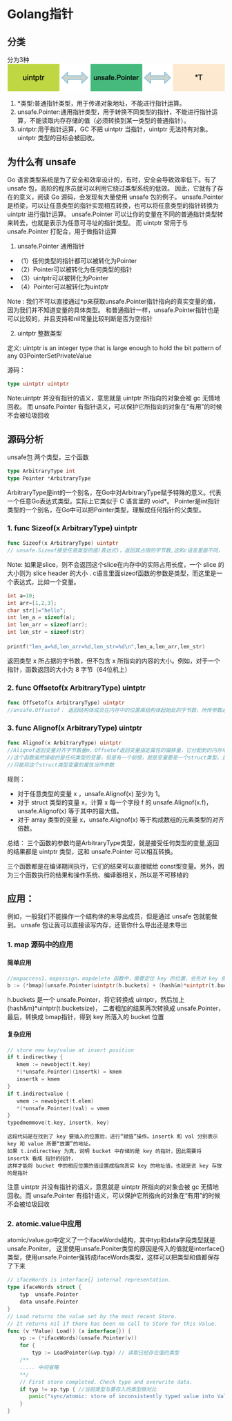 # Golang指针
## 分类
分为3种
![](pointer_transfer.png)
1. *类型:普通指针类型，用于传递对象地址，不能进行指针运算。
2. unsafe.Pointer:通用指针类型，用于转换不同类型的指针，不能进行指针运算，不能读取内存存储的值（必须转换到某一类型的普通指针）。
3. uintptr:用于指针运算，GC 不把 uintptr 当指针，uintptr 无法持有对象。uintptr 类型的目标会被回收。


## 为什么有 unsafe
Go 语言类型系统是为了安全和效率设计的，有时，安全会导致效率低下。有了 unsafe 包，高阶的程序员就可以利用它绕过类型系统的低效。
因此，它就有了存在的意义，阅读 Go 源码，会发现有大量使用 unsafe 包的例子。
unsafe.Pointer 是桥梁，可以让任意类型的指针实现相互转换，也可以将任意类型的指针转换为 uintptr 进行指针运算。
unsafe.Pointer 可以让你的变量在不同的普通指针类型转来转去，也就是表示为任意可寻址的指针类型。
而 uintptr 常用于与 unsafe.Pointer 打配合，用于做指针运算

1. unsafe.Pointer   通用指针

- （1）任何类型的指针都可以被转化为Pointer
- （2）Pointer可以被转化为任何类型的指针
- （3）uintptr可以被转化为Pointer
- （4）Pointer可以被转化为uintptr

Note : 我们不可以直接通过*p来获取unsafe.Pointer指针指向的真实变量的值，因为我们并不知道变量的具体类型。
   和普通指针一样，unsafe.Pointer指针也是可以比较的，并且支持和nil常量比较判断是否为空指针


2. uintptr   整数类型

定义: uintptr is an integer type that is large enough to hold the bit pattern of any 03PointerSetPrivateValue

源码：
```go
type uintptr uintptr
```

Note:uintptr 并没有指针的语义，意思就是 uintptr 所指向的对象会被 gc 无情地回收。
而 unsafe.Pointer 有指针语义，可以保护它所指向的对象在“有用”的时候不会被垃圾回收

## 源码分析


unsafe包 两个类型，三个函数
```go
type ArbitraryType int
type Pointer *ArbitraryType
```

ArbitraryType是int的一个别名，在Go中对ArbitraryType赋予特殊的意义。代表一个任意Go表达式类型。实际上它类似于 C 语言里的 void*。
Pointer是int指针类型的一个别名，在Go中可以把Pointer类型，理解成任何指针的父类型。

### 1. func Sizeof(x ArbitraryType) uintptr
```go
func Sizeof(x ArbitraryType) uintptr
// unsafe.Sizeof接受任意类型的值(表达式)，返回其占用的字节数,这和c语言里面不同，
```

Note: 如果是slice，则不会返回这个slice在内存中的实际占用长度，一个 slice 的大小则为 slice header 的大小 .
c语言里面sizeof函数的参数是类型，而这里是一个表达式，比如一个变量。
```C
int a=10;
int arr=[1,2,3];
char str[]="hello";
int len_a = sizeof(a);
int len_arr = sizeof(arr);
int len_str = sizeof(str)
 
printf("len_a=%d,len_arr=%d,len_str=%d\n",len_a,len_arr,len_str)

```
返回类型 x 所占据的字节数，但不包含 x 所指向的内容的大小。例如，对于一个指针，函数返回的大小为 8 字节（64位机上）

### 2. func Offsetof(x ArbitraryType) uintptr
```go
func Offsetof(x ArbitraryType) uintptr
//unsafe.Offsetof： 返回结构体成员在内存中的位置离结构体起始处的字节数，所传参数必须是结构体的成员
```

### 3. func Alignof(x ArbitraryType) uintptr
```go
func Alignof(x ArbitraryType) uintptr
//Alignof返回变量对齐字节数量m，Offsetof返回变量指定属性的偏移量，它分配到的内存地址能整除 m.
//这个函数虽然接收的是任何类型的变量，但是有一个前提，就是变量要是一个struct类型，且还不能直接将这个struct类型的变量当作参数，
//只能将这个struct类型变量的属性当作参数
```
规则：
- 对于任意类型的变量 x ，unsafe.Alignof(x) 至少为 1。
- 对于 struct 类型的变量 x，计算 x 每一个字段 f 的 unsafe.Alignof(x.f)，unsafe.Alignof(x) 等于其中的最大值。
- 对于 array 类型的变量 x，unsafe.Alignof(x) 等于构成数组的元素类型的对齐倍数。


总结：
三个函数的参数均是ArbitraryType类型，就是接受任何类型的变量,返回的结果都是 uintptr 类型，这和 unsafe.Pointer 可以相互转换。

三个函数都是在编译期间执行，它们的结果可以直接赋给 const型变量。另外，因为三个函数执行的结果和操作系统、编译器相关，所以是不可移植的


## 应用：
例如，一般我们不能操作一个结构体的未导出成员，但是通过 unsafe 包就能做到。
unsafe 包让我可以直接读写内存，还管你什么导出还是未导出

### 1. map 源码中的应用

#### 简单应用
```go
//mapaccess1、mapassign、mapdelete 函数中，需要定位 key 的位置，会先对 key 做哈希运算。
b := (*bmap)(unsafe.Pointer(uintptr(h.buckets) + (hash&m)*uintptr(t.bucketsize)))
```

h.buckets 是一个 unsafe.Pointer，将它转换成 uintptr，然后加上 (hash&m)*uintptr(t.bucketsize)，
二者相加的结果再次转换成 unsafe.Pointer，最后，转换成 bmap指针，得到 key 所落入的 bucket 位置

#### 复杂应用
```go
// store new key/value at insert position
if t.indirectkey {
   kmem := newobject(t.key)
   *(*unsafe.Pointer)(insertk) = kmem
   insertk = kmem
}
if t.indirectvalue {
   vmem := newobject(t.elem)
   *(*unsafe.Pointer)(val) = vmem
}
typedmemmove(t.key, insertk, key)
```

	这段代码是在找到了 key 要插入的位置后，进行“赋值”操作。insertk 和 val 分别表示 key 和 value 所要“放置”的地址。
	如果 t.indirectkey 为真，说明 bucket 中存储的是 key 的指针，因此需要将 insertk 看成 指针的指针，
	这样才能将 bucket 中的相应位置的值设置成指向真实 key 的地址值，也就是说 key 存放的是指针
注意
    uintptr 并没有指针的语义，意思就是 uintptr 所指向的对象会被 gc 无情地回收。而 unsafe.Pointer 有指针语义，可以保护它所指向的对象在“有用”的时候不会被垃圾回收

###  2. atomic.value中应用

atomic/value.go中定义了一个ifaceWords结构，其中typ和data字段类型就是unsafe.Poniter，
这里使用unsafe.Poniter类型的原因是传入的值就是interface{}类型，使用unsafe.Pointer强转成ifaceWords类型，这样可以把类型和值都保存了下来
```go
// ifaceWords is interface{} internal representation.
type ifaceWords struct {
    typ  unsafe.Pointer
    data unsafe.Pointer
}
// Load returns the value set by the most recent Store.
// It returns nil if there has been no call to Store for this Value.
func (v *Value) Load() (x interface{}) {
    vp := (*ifaceWords)(unsafe.Pointer(v))
    for {
        typ := LoadPointer(&vp.typ) // 读取已经存在值的类型
    /**
    ..... 中间省略
    **/
    // First store completed. Check type and overwrite data.
    if typ != xp.typ { //当前类型与要存入的类型做对比
       panic("sync/atomic: store of inconsistently typed value into Value")
    }
}
```
